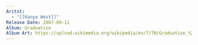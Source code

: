 ```yaml
---
Aritst:
  - "[[Kanye West]]"
Release Date: 2007-09-11
Album: Graduation
Album Art: https://upload.wikimedia.org/wikipedia/en/7/70/Graduation_%28album%29.jpg
---
```

